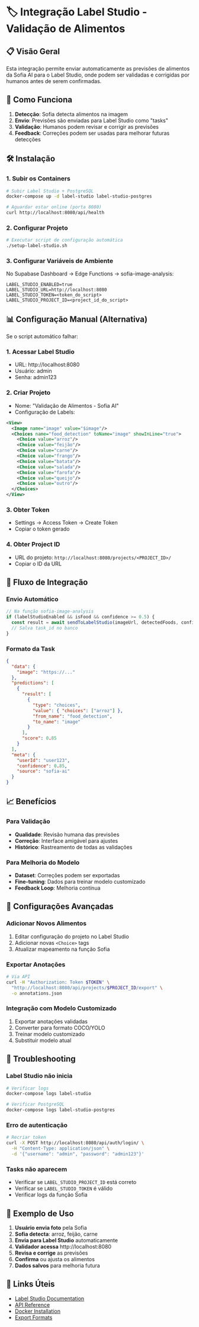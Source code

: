 # 🏷️ Integração Label Studio - Validação de Alimentos

## 📋 Visão Geral

Esta integração permite enviar automaticamente as previsões de alimentos da Sofia AI para o Label Studio, onde podem ser validadas e corrigidas por humanos antes de serem confirmadas.

## 🚀 Como Funciona

1. **Detecção**: Sofia detecta alimentos na imagem
2. **Envio**: Previsões são enviadas para Label Studio como "tasks"
3. **Validação**: Humanos podem revisar e corrigir as previsões
4. **Feedback**: Correções podem ser usadas para melhorar futuras detecções

## 🛠️ Instalação

### 1. Subir os Containers

```bash
# Subir Label Studio + PostgreSQL
docker-compose up -d label-studio label-studio-postgres

# Aguardar estar online (porta 8080)
curl http://localhost:8080/api/health
```

### 2. Configurar Projeto

```bash
# Executar script de configuração automática
./setup-label-studio.sh
```

### 3. Configurar Variáveis de Ambiente

No Supabase Dashboard → Edge Functions → sofia-image-analysis:

```
LABEL_STUDIO_ENABLED=true
LABEL_STUDIO_URL=http://localhost:8080
LABEL_STUDIO_TOKEN=<token_do_script>
LABEL_STUDIO_PROJECT_ID=<project_id_do_script>
```

## 📊 Configuração Manual (Alternativa)

Se o script automático falhar:

### 1. Acessar Label Studio
- URL: http://localhost:8080
- Usuário: admin
- Senha: admin123

### 2. Criar Projeto
- Nome: "Validação de Alimentos - Sofia AI"
- Configuração de Labels:
```xml
<View>
  <Image name="image" value="$image"/>
  <Choices name="food_detection" toName="image" showInLine="true">
    <Choice value="arroz"/>
    <Choice value="feijão"/>
    <Choice value="carne"/>
    <Choice value="frango"/>
    <Choice value="batata"/>
    <Choice value="salada"/>
    <Choice value="farofa"/>
    <Choice value="queijo"/>
    <Choice value="outro"/>
  </Choices>
</View>
```

### 3. Obter Token
- Settings → Access Token → Create Token
- Copiar o token gerado

### 4. Obter Project ID
- URL do projeto: `http://localhost:8080/projects/<PROJECT_ID>/`
- Copiar o ID da URL

## 🔄 Fluxo de Integração

### Envio Automático
```typescript
// Na função sofia-image-analysis
if (labelStudioEnabled && isFood && confidence >= 0.5) {
  const result = await sendToLabelStudio(imageUrl, detectedFoods, confidence, userId);
  // Salva task_id no banco
}
```

### Formato da Task
```json
{
  "data": {
    "image": "https://..."
  },
  "predictions": [
    {
      "result": [
        {
          "type": "choices",
          "value": { "choices": ["arroz"] },
          "from_name": "food_detection",
          "to_name": "image"
        }
      ],
      "score": 0.85
    }
  ],
  "meta": {
    "userId": "user123",
    "confidence": 0.85,
    "source": "sofia-ai"
  }
}
```

## 📈 Benefícios

### Para Validação
- **Qualidade**: Revisão humana das previsões
- **Correção**: Interface amigável para ajustes
- **Histórico**: Rastreamento de todas as validações

### Para Melhoria do Modelo
- **Dataset**: Correções podem ser exportadas
- **Fine-tuning**: Dados para treinar modelo customizado
- **Feedback Loop**: Melhoria contínua

## 🔧 Configurações Avançadas

### Adicionar Novos Alimentos
1. Editar configuração do projeto no Label Studio
2. Adicionar novas `<Choice>` tags
3. Atualizar mapeamento na função Sofia

### Exportar Anotações
```bash
# Via API
curl -H "Authorization: Token $TOKEN" \
  "http://localhost:8080/api/projects/$PROJECT_ID/export" \
  -o annotations.json
```

### Integração com Modelo Customizado
1. Exportar anotações validadas
2. Converter para formato COCO/YOLO
3. Treinar modelo customizado
4. Substituir modelo atual

## 🐛 Troubleshooting

### Label Studio não inicia
```bash
# Verificar logs
docker-compose logs label-studio

# Verificar PostgreSQL
docker-compose logs label-studio-postgres
```

### Erro de autenticação
```bash
# Recriar token
curl -X POST http://localhost:8080/api/auth/login/ \
  -H "Content-Type: application/json" \
  -d '{"username": "admin", "password": "admin123"}'
```

### Tasks não aparecem
- Verificar se `LABEL_STUDIO_PROJECT_ID` está correto
- Verificar se `LABEL_STUDIO_TOKEN` é válido
- Verificar logs da função Sofia

## 📝 Exemplo de Uso

1. **Usuário envia foto** pela Sofia
2. **Sofia detecta**: arroz, feijão, carne
3. **Envia para Label Studio** automaticamente
4. **Validador acessa** http://localhost:8080
5. **Revisa e corrige** as previsões
6. **Confirma** ou ajusta os alimentos
7. **Dados salvos** para melhoria futura

## 🔗 Links Úteis

- [Label Studio Documentation](https://labelstud.io/guide/)
- [API Reference](https://labelstud.io/api/)
- [Docker Installation](https://labelstud.io/guide/install.html#Install-with-Docker)
- [Export Formats](https://labelstud.io/guide/export.html)
